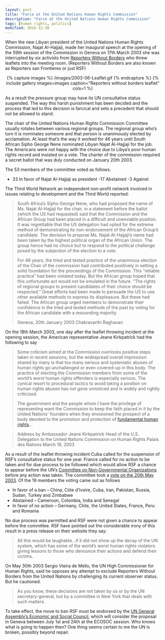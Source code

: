 ```yaml
---
layout: post
title: "Farce at the United Nations Human Rights Commission"
description: "Farce at the United Nations Human Rights Commission"
tags: [human rights, politics]
modified: 2016-12-30
---
```

When the new Libyan president of the United Nations Human Rights Commission, Najat Al-Hajjaji, made her inaugural speech at the opening of the 59th session of the Commission in Geneva on 17th March 2003 she was interrupted by six activists from [Reporters Without Borders](https://rsf.org/en) who threw leaflets into the meeting room. (Reporters Without Borders are also known as Reporters san Frontieres or just RSF)

<div align="center">
{% capture images %}
    /images/2003-06-Leaflet.gif
{% endcapture %}
{% include gallery images=images caption="Reporters without borders leaflet" cols=1 %}
</div>

As a result the pressure group may have its UN consultative status suspended. The way this harsh punishment has been decided and the process that led to this decision is farcical and sets a precedent that should not be allowed to stand.


The chair of the United Nations Human Rights Commission Committee usually rotates between various regional groups. The regional group who’s turn it is nominates someone and that person is unanimously elected by acclamation. At least that’s the way it worked for 46 years until South African Sipho George Nene nominated Libyan Najat Al-Hajjaji for the job. The Americans were not happy with the choice due to Libya’s poor human rights record and insisted on a vote. The charter of the commission required a secret ballot that was duly conducted on January 20th 2003.

The 53 members of the committee voted as follows.

- 33 In favor of Najat Al-Hajjaji as president
-17 Abstained
-3 Against

The Third World Network an independent non-profit network involved in issues relating to development and the Third World reported:

> South Africa’s Sipho George Nene, who had proposed the name of Ms. Najat Al-Hajjaji for the chair, in a statement before the ballot (which the US had requested) said that the Commission and the African Group had been placed in a difficult and unenviable position. It was regrettable that the US delegation had opted for the extreme method of demonstrating its non-endorsement of the African Group’s candidate. The decision to propose Ms. Najat Al-Hajjaji’s name had been taken by the highest political organ of the African Union. The group hence had no choice but to respond to the political challenge posed by the subjection of the election to a vote.
> 
> For 46 years, the tried and tested practice of the unanimous election of the Chair of the commission had contributed positively in setting a solid foundation for the proceedings of the Commission. This “reliable practice” had been violated today. But the African group hoped that this unfortunate act would not be emulated in the future. “The rights of regional groups to present candidates of their choice should be respected.” Great efforts had been made to persuade the US to use other available methods to express its displeasure. But these had failed. The African group urged members to demonstrate their confidence in the tried and tested methods of the past by voting for the African candidate with a resounding majority.
> 
> Geneva, 20th January 2003 Chakravarthi Raghavan

On the 18th March 2003, one day after the leaflet throwing incident at the opening session, the American representative Jeane Kirkpatrick had the following to say

> Some criticism aimed at the Commission overlooks positive steps taken in recent sessions, but the widespread overall impression shared by many is that too many serious and systematic abuses of human rights go unchallenged or even covered-up in this body. The practice of electing the Commission members from some of the world’s worst human rights offenders is especially serious. The cynical resort to procedural tactics to avoid taking a position on human rights abuses has not gone unnoticed and is widely and rightly criticized.
>
> The government and the people whom I have the privilege of representing want the Commission to keep the faith placed in it by the United Nations’ founders when they envisioned the prospect of a body devoted to the promotion and protection of [fundamental human rights](http://www.un.org/en/universal-declaration-human-rights/index.html)…

> Address by Ambassador Jeane Kirkpatrick
> Head of the U.S. Delegation to the United Nations Commission on Human Rights
> Palais des Nations
> March 18, 2003

As a result of the leaflet throwing incident Cuba called for the suspension of RSF’s consultative status for one year. France called for no action to be taken and for due process to be followed which would allow RSF a chance to appear before the UN’s [Committee on Non-Governmental Organizations](http://csonet.org/) before any action was taken. The committee took a [vote on the 20th May 2003](http://www.un.org/press/en/2003/ngo509.doc.htm). Of the 19 members the voting came out as follows

- In favor of a ban – China, Côte d’Ivoire, Cuba, Iran, Pakistan, Russia, Sudan, Turkey and Zimbabwe
- Abstained – Cameroon, Colombia, India and Senegal
- In favor of no action – Germany, Chile, the United States, France, Peru and Romania

No due process was permitted and RSF were not given a chance to appear before the committee. RSF have pointed out the considerable irony of this result in a press release on their website they say:

> All this would be laughable…if it did not show up the decay of the UN system, which has some of the world’s worst human rights violators giving lessons to those who denounce their actions and defend their victims.

On May 30th 2003 Sergio Vieira de Mello, the UN High Commissioner for Human Rights, said he opposes any attempt to exclude Reporters Without Borders from the United Nations by challenging its current observer status. But he cautioned.

> As you know, these decisions are not taken by us or by the UN secretary-general, but by a committee in New York that deals with such matters.

To take effect, the move to ban RSF must be endorsed by the [UN General Assembly’s Economic and Social Council](https://www.un.org/ecosoc/), which will consider the proposal in Geneva between July 1st and 24th at the ECOSOC session. Who knows what is going to happen then? One thing seems certain to me the UN is broken, possibly beyond repair.

